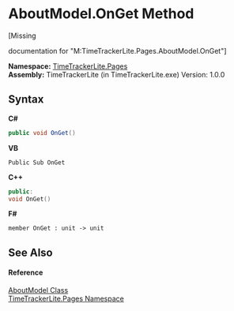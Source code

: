 # AboutModel.OnGet Method 
 

\[Missing <summary> documentation for "M:TimeTrackerLite.Pages.AboutModel.OnGet"\]

**Namespace:**&nbsp;<a href="be72919d-3e91-d5db-2c88-41279e953f1c">TimeTrackerLite.Pages</a><br />**Assembly:**&nbsp;TimeTrackerLite (in TimeTrackerLite.exe) Version: 1.0.0

## Syntax

**C#**<br />
``` C#
public void OnGet()
```

**VB**<br />
``` VB
Public Sub OnGet
```

**C++**<br />
``` C++
public:
void OnGet()
```

**F#**<br />
``` F#
member OnGet : unit -> unit 

```


## See Also


#### Reference
<a href="bfed49df-4190-ef8c-46ac-7a1943864414">AboutModel Class</a><br /><a href="be72919d-3e91-d5db-2c88-41279e953f1c">TimeTrackerLite.Pages Namespace</a><br />